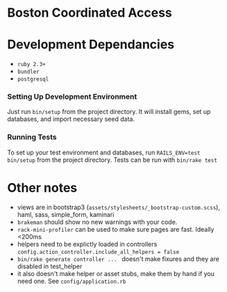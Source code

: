 # Boston Coordinated Access


# Development Dependancies

* `ruby 2.3+`
* `bundler`
* `postgresql`


### Setting Up Development Environment
Just run `bin/setup` from the project directory.  It will install gems, set up databases, and import necessary seed data.

### Running Tests

To set up your test environment and databases, run `RAILS_ENV=test bin/setup` from the project directory.  Tests can be run with `bin/rake test`

# Other notes

* views are in bootstrap3 (`assets/stylesheets/_bootstrap-custom.scss`), haml, sass, simple_form, kaminari
* `brakeman` should show no new warnings with your code.
* `rack-mini-profiler` can be used to make sure pages are fast. Ideally <200ms
* helpers need to be explictly loaded in controllers `config.action_controller.include_all_helpers = false`
* `bin/rake generate controller ... ` doesn't make fixures and they are disabled in test_helper
* it also doesn't make helper or asset stubs, make them by hand if you need one. See `config/application.rb`
